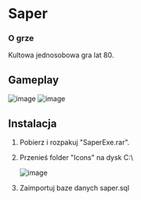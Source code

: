 # Saper

<h3> O grze </h3>

Kultowa jednosobowa gra lat 80.



## Gameplay

![image](https://github.com/user-attachments/assets/f183d218-dab1-4804-90b7-3a5cdc6c11e9)
![image](https://github.com/user-attachments/assets/6996aa2b-2f27-462a-9728-d42b0e581d8a)


## Instalacja

 1) Pobierz i rozpakuj "SaperExe.rar".
 2) Przenieś folder "Icons" na dysk C:\
    
    ![image](https://github.com/user-attachments/assets/8e3f3cc4-fff8-4b59-8b27-082e8a3e2b46)
 4) Zaimportuj baze danych saper.sql

